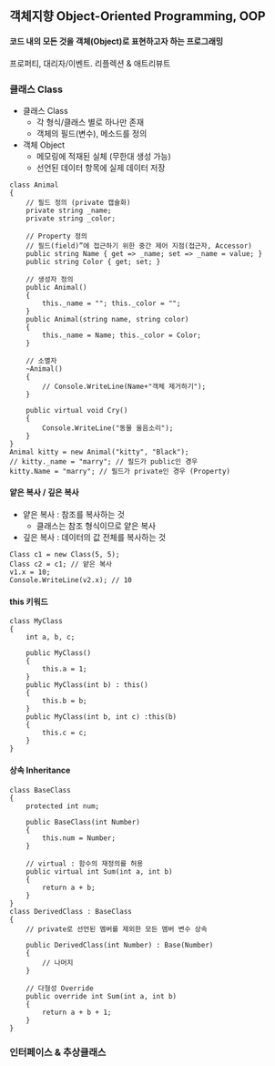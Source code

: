 ## 객체지향 Object-Oriented Programming, OOP
#### 코드 내의 모든 것을 객체(Object)로 표현하고자 하는 프로그래밍
프로퍼티, 대리자/이벤트. 리플렉션 & 애트리뷰트
### 클래스 Class
- 클래스 Class
    - 각 형식/클래스 별로 하나만 존재
    - 객체의 필드(변수), 메소드를 정의
- 객체 Object
    - 메모링에 적재된 실체 (무한대 생성 가능)
    - 선언된 데이터 항목에 실제 데이터 저장
```
class Animal
{
    // 필드 정의 (private 캡슐화)
    private string _name;
    private string _color;

    // Property 정의
    // 필드(field)”에 접근하기 위한 중간 제어 지점(접근자, Accessor)
    public string Name { get => _name; set => _name = value; }
    public string Color { get; set; }

    // 생성자 정의
    public Animal()
    {
        this._name = ""; this._color = "";
    }
    public Animal(string name, string color)
    {
        this._name = Name; this._color = Color;
    }

    // 소멸자
    ~Animal()
    {
        // Console.WriteLine(Name+"객체 제거하기");
    }

    public virtual void Cry()
    {
        Console.WriteLine("동물 울음소리");
    }
}
Animal kitty = new Animal("kitty", "Black");
// kitty._name = "marry"; // 필드가 public인 경우
kitty.Name = "marry"; // 필드가 private인 경우 (Property)
```

#### 얕은 복사 / 깊은 복사
- 얕은 복사 : 참조를 복사하는 것
    - 클래스는 참조 형식이므로 얕은 복사
- 깊은 복사 : 데이터의 값 전체를 복사하는 것
```
Class c1 = new Class(5, 5);
Class c2 = c1; // 얕은 복사
v1.x = 10;
Console.WriteLine(v2.x); // 10
```

#### this 키워드
```
class MyClass
{
    int a, b, c;

    public MyClass()
    {
        this.a = 1;
    }
    public MyClass(int b) : this()
    {
        this.b = b;
    }
    public MyClass(int b, int c) :this(b)
    {
        this.c = c;
    }
}
```

#### 상속 Inheritance
```
class BaseClass
{
    protected int num;

    public BaseClass(int Number)
    {
        this.num = Number;
    }

    // virtual : 함수의 재정의를 허용
    public virtual int Sum(int a, int b)
    {
        return a + b;
    }
}
class DerivedClass : BaseClass
{
    // private로 선언된 멤버를 제외한 모든 멤버 변수 상속

    public DerivedClass(int Number) : Base(Number)
    {
        // 나머지
    }

    // 다형성 Override
    public override int Sum(int a, int b)
    {
        return a + b + 1;
    }
}
```

### 인터페이스 & 추상클래스

